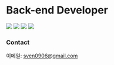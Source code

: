  
<!--
![sven0906's github stats](https://github-readme-stats.vercel.app/api?username=sven0906&show_icons=true)
[![sven0906's github stats](https://github-readme-stats.vercel.app/api/top-langs/?username=sven0906&show_icons=true&hide_border=true&title_color=004386&icon_color=004386&layout=compact)](https://github.com/sven0906)
-->


# Back-end Developer

<img src="https://img.shields.io/badge/Python-3776AB?style=flat-square&logo=Python&logoColor=white"/> <img src="https://img.shields.io/badge/Django-092E20?style=flat-square&logo=Django&logoColor=white"/> <img src="https://img.shields.io/badge/JavaScript-F7DF1E?style=flat-square&logo=JavaScript&logoColor=white"/> <img src="https://img.shields.io/badge/React-61DAFB?style=flat-square&logo=React&logoColor=white"/>

### Contact  
이메일: <a href="mailto:﻿sven0906@gmail.com">sven0906@gmail.com</a>  

<!--
**sven0906/sven0906** is a ✨ _special_ ✨ repository because its `README.md` (this file) appears on your GitHub profile.

Here are some ideas to get you started:

- 🔭 I’m currently working on ...
- 🌱 I’m currently learning ...
- 👯 I’m looking to collaborate on ...
- 🤔 I’m looking for help with ...
- 💬 Ask me about ...
- 📫 How to reach me: ...
- 😄 Pronouns: ...
- ⚡ Fun fact: ...
-->
